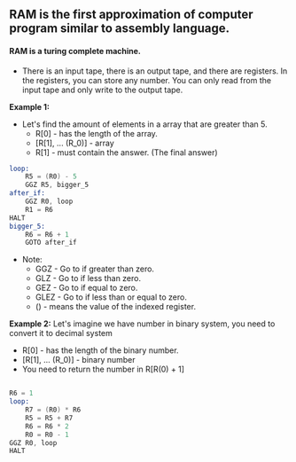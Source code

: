 ## RAM is the first approximation of computer program similar to assembly language.


#### RAM is a turing complete machine.
- There is an input tape, there is an output tape, and there are registers. 
In the registers, you can store any number. You can only read from the 
input tape and only write to the output tape.

**Example 1:**
- Let's find the amount of elements in a array that are greater than 5.
    - R[0] - has the length of the array.
    - [R[1], ... (R_0)] - array
    - R[1] - must contain the answer. (The final answer)

```asm
loop: 
    R5 = (R0) - 5
    GGZ R5, bigger_5
after_if:
    GGZ R0, loop
    R1 = R6
HALT
bigger_5:
    R6 = R6 + 1
    GOTO after_if
```

- Note: 
    - GGZ - Go to if greater than zero.
    - GLZ - Go to if less than zero.
    - GEZ - Go to if equal to zero.
    - GLEZ - Go to if less than or equal to zero.
    - () - means the value of the indexed register.


**Example 2:**
Let's imagine we have number in binary system, you need to convert it to decimal system
- R[0] - has the length of the binary number.
- [R[1], ... (R_0)] - binary number
- You need to return the number in R[R(0) + 1]

```asm

R6 = 1
loop:
    R7 = (R0) * R6
    R5 = R5 + R7
    R6 = R6 * 2
    R0 = R0 - 1
GGZ R0, loop
HALT
```